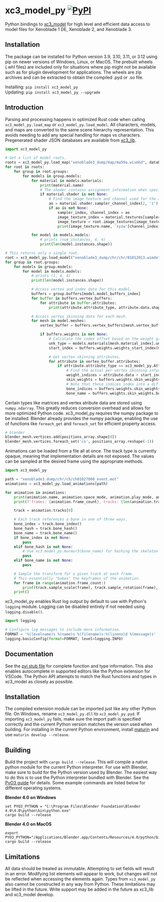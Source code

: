 # xc3_model_py [![PyPI](https://img.shields.io/pypi/v/xc3_model_py)](https://pypi.org/project/xc3_model_py/)
Python bindings to [xc3_model](https://github.com/ScanMountGoat/xc3_lib) for high level and efficient data access to model files for Xenoblade 1 DE, Xenoblade 2, and Xenoblade 3.

## Installation
The package can be installed for Python version 3.9, 3.10, 3.11, or 3.12 using pip on newer versions of Windows, Linux, or MacOS. The prebuilt wheels (.whl files) are included only for situations where pip might not be available such as for plugin development for applications. The wheels are zip archives and can be extracted to obtain the compiled .pyd or .so file.

Installing: `pip install xc3_model_py`  
Updating: `pip install xc3_model_py --upgrade`

## Introduction
Parsing and processing happens in optimized Rust code when calling `xc3_model_py.load_map` or `xc3_model_py.load_model`. All characters, models, and maps are converted to the same scene hierarchy representation. This avoids needing to add any special handling for maps vs characters. Pregenerated shader JSON databases are available from [xc3_lib](https://github.com/ScanMountGoat/xc3_lib/releases).

```python
import xc3_model_py

# Get a list of model roots.
roots = xc3_model_py.load_map("xenoblade3_dump/map/ma59a.wismhd", database_path="xc3.json")
for root in roots:
    for group in root.groups:
        for models in group.models:
            for material in models.materials:
                print(material.name)
                # The shader contains assignment information when specifying a JSON database.
                if material.shader is not None:
                    # Find the image texture and channel used for the ambient occlusion output.
                    ao = material.shader.sampler_channel_index(2, 'z')
                    if ao is not None:
                        sampler_index, channel_index = ao
                        image_texture_index = material.textures[sampler_index].image_texture_index
                        image_texture = root.image_textures[image_texture_index]
                        print(image_texture.name, 'xyzw'[channel_index])

            for model in models.models:
                # prints (num_instances, 4, 4)
                print(len(model.instances.shape))

# This returns only a single root.
root = xc3_model_py.load_model("xenoblade3_dump/chr/chr/01012013.wimdo", database_path="xc3.json")
for group in root.groups:
    for models in group.models:
        for model in models.models:
            # prints (1, 4, 4)
            print(len(model.instances.shape))

            # Access vertex and index data for this model.
            buffers = group.buffers[model.model_buffers_index]
            for buffer in buffers.vertex_buffers:
                for attribute in buffer.attributes:
                    print(attribute.attribute_type, attribute.data.shape)

            # Access vertex skinning data for each mesh.
            for mesh in model.meshes:
                vertex_buffer = buffers.vertex_buffers[mesh.vertex_buffer_index]

                if buffers.weights is not None:
                    # Calculate the index offset based on the weight group for this mesh.
                    unk_type = models.materials[mesh.material_index].unk_type
                    start_index = buffers.weights.weights_start_index(mesh.skin_flags, mesh.lod, unk_type)

                    # Get vertex skinning attributes.
                    for attribute in vertex_buffer.attributes:
                        if attribute.attribute_type == xc3_model_py.AttributeType.WeightIndex:
                            # Find the actual per vertex skinning information.
                            weight_indices = attribute.data + start_index
                            skin_weights = buffers.weights.skin_weights.weights[weight_indices]
                            # Note that these indices index into a different bone list than the skeleton.
                            bone_indices = buffers.weights.skin_weights.bone_indices[weight_indices]
                            bone_name = buffers.weights.skin_weights.bone_names[bone_indices[0]]

```

Certain types like matrices and vertex atribute data are stored using `numpy.ndarray`. This greatly reduces conversion overhead and allows for more optimized Python code. xc3_model_py requires the numpy package to be installed. Blender already provides the numpy package, enabling the use of functions like `foreach_get` and `foreach_set` for efficient property access.

```python
# blender
blender_mesh.vertices.add(positions_array.shape[0])
blender_mesh.vertices.foreach_set('co', positions_array.reshape(-1))
```

Animations can be loaded from a file all at once. The track type is currently opaque, meaning that implementation details are not exposed. The values can be sampled at the desired frame using the appropriate methods.

```python
import xc3_model_py

path = "xenoblade3_dump/chr/ch/ch01027000_event.mot"
animations = xc3_model_py.load_animations(path)

for animation in animations:
    print(animation.name, animation.space_mode, animation.play_mode, animation.blend_mode)
    print(f'frames: {animation.frame_count}, tracks: {len(animation.tracks)}')

    track = animation.tracks[0]

    # Each track references a bone in one of three ways.
    bone_index = track.bone_index()
    bone_hash = track.bone_hash()
    bone_name = track.bone_name()
    if bone_index is not None:
        pass
    elif bone_hash is not None:
        # Use xc3_model_py.murmur3(bone_name) for hashing the skeleton bones.
        pass
    elif bone_name is not None:
        pass

    # Sample the transform for a given track at each frame.
    # This essentially "bakes" the keyframes of the animation.
    for frame in range(animation.frame_count:)
        print(track.sample_scale(frame), track.sample_rotation(frame), track.sample_translation(frame))
    print()
```

xc3_model_py enables Rust log output by default to use with Python's `logging` module.
Logging can be disabled entirely if not needed using `logging.disable()`.

```python
import logging

# Configure log messages to include more information.
FORMAT = '%(levelname)s %(name)s %(filename)s:%(lineno)d %(message)s'
logging.basicConfig(format=FORMAT, level=logging.INFO)
```

## Documentation
See the [pyi stub file](https://github.com/ScanMountGoat/xc3_model_py/blob/main/xc3_model_py/__init__.pyi) for complete function and type information. This also enables autocomplete in supported editors like the Python extension for VSCode. The Python API attempts to match the Rust functions and types in xc3_model as closely as possible. 

## Installation
The compiled extension module can be imported just like any other Python file. On Windows, rename `xc3_model_py.dll` to `xc3_model_py.pyd`. If importing `xc3_model_py` fails, make sure the import path is specified correctly and the current Python version matches the version used when building. For installing in the current Python environment, install [maturin](https://github.com/PyO3/maturin) and use `maturin develop --release`.

## Building
Build the project with `cargo build --release`. This will compile a native python module for the current Python interpreter. For use with Blender, make sure to build for the Python version used by Blender. The easiest way to do this is to use the Python interpreter bundled with Blender. See the [PyO3 guide](https://pyo3.rs/main/building_and_distribution) for details. Some example commands are listed below for different operating systems. 

**Blender 4.0 on Windows**  
```
set PYO3_PYTHON = "C:\Program Files\Blender Foundation\Blender 4.0\4.0\python\bin\python.exe"
cargo build --release
```

**Blender 4.0 on MacOS**  
```
export PYO3_PYTHON="/Applications/Blender.app/Contents/Resources/4.0/python/bin/python3.10"
cargo build --release
```

## Limitations
All data should be treated as immutable. Attempting to set fields will result in an error. Modifying list elements will appear to work, but changes will not be reflected when accessing the elements again. Types from `xc3_model_py` also cannot be constructed in any way from Python. These limitations may be lifted in the future. Write support may be added in the future as xc3_lib and xc3_model develop. 
